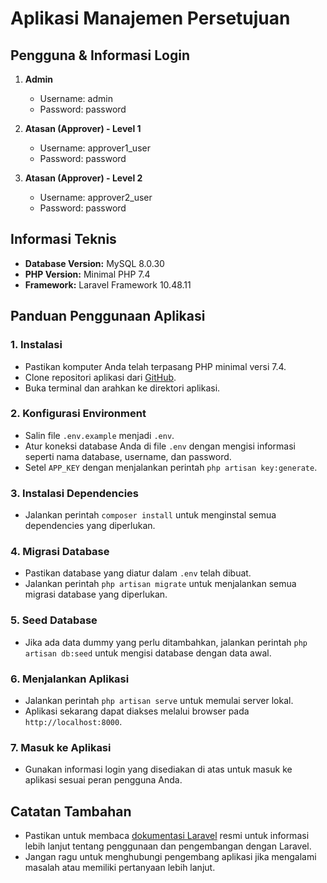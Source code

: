 # Aplikasi Manajemen Persetujuan

## Pengguna & Informasi Login

1. **Admin**
   - Username: admin
   - Password: password

2. **Atasan (Approver) - Level 1**
   - Username: approver1_user
   - Password: password

3. **Atasan (Approver) - Level 2**
   - Username: approver2_user
   - Password: password

## Informasi Teknis

- **Database Version:** MySQL 8.0.30
- **PHP Version:** Minimal PHP 7.4
- **Framework:** Laravel Framework 10.48.11

## Panduan Penggunaan Aplikasi

### 1. Instalasi

- Pastikan komputer Anda telah terpasang PHP minimal versi 7.4.
- Clone repositori aplikasi dari [GitHub](https://github.com/namauser/aplikasi-manajemen-persetujuan).
- Buka terminal dan arahkan ke direktori aplikasi.

### 2. Konfigurasi Environment

- Salin file `.env.example` menjadi `.env`.
- Atur koneksi database Anda di file `.env` dengan mengisi informasi seperti nama database, username, dan password.
- Setel `APP_KEY` dengan menjalankan perintah `php artisan key:generate`.

### 3. Instalasi Dependencies

- Jalankan perintah `composer install` untuk menginstal semua dependencies yang diperlukan.

### 4. Migrasi Database

- Pastikan database yang diatur dalam `.env` telah dibuat.
- Jalankan perintah `php artisan migrate` untuk menjalankan semua migrasi database yang diperlukan.

### 5. Seed Database

- Jika ada data dummy yang perlu ditambahkan, jalankan perintah `php artisan db:seed` untuk mengisi database dengan data awal.

### 6. Menjalankan Aplikasi

- Jalankan perintah `php artisan serve` untuk memulai server lokal.
- Aplikasi sekarang dapat diakses melalui browser pada `http://localhost:8000`.

### 7. Masuk ke Aplikasi

- Gunakan informasi login yang disediakan di atas untuk masuk ke aplikasi sesuai peran pengguna Anda.

## Catatan Tambahan

- Pastikan untuk membaca [dokumentasi Laravel](https://laravel.com/docs) resmi untuk informasi lebih lanjut tentang penggunaan dan pengembangan dengan Laravel.
- Jangan ragu untuk menghubungi pengembang aplikasi jika mengalami masalah atau memiliki pertanyaan lebih lanjut.
